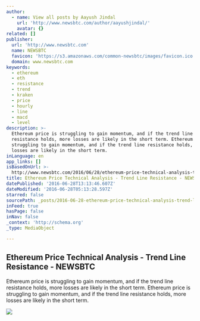 ```yaml
---
author:
  - name: View all posts by Aayush Jindal
    url: 'http://www.newsbtc.com/author/aayushjindal/'
    avatar: {}
related: []
publisher:
  url: 'http://www.newsbtc.com'
  name: NEWSBTC
  favicon: 'https://s3.amazonaws.com/common-newsbtc/images/favicon.ico'
  domain: www.newsbtc.com
keywords:
  - ethereum
  - eth
  - resistance
  - trend
  - kraken
  - price
  - hourly
  - line
  - macd
  - level
description: >-
  Ethereum price is struggling to gain momentum, and if the trend line
  resistance holds, more losses are likely in the short term. Ethereum price is
  struggling to gain momentum, and if the trend line resistance holds, more
  losses are likely in the short term.
inLanguage: en
app_links: []
isBasedOnUrl: >-
  http://www.newsbtc.com/2016/06/28/ethereum-price-technical-analysis-trend-line-resistance/
title: Ethereum Price Technical Analysis - Trend Line Resistance - NEWSBTC
datePublished: '2016-06-28T13:13:46.607Z'
dateModified: '2016-06-28T05:13:28.597Z'
starred: false
sourcePath: _posts/2016-06-28-ethereum-price-technical-analysis-trend-line-resistance-.md
inFeed: true
hasPage: false
inNav: false
_context: 'http://schema.org'
_type: MediaObject

---
```

<article style=""><h1>Ethereum Price Technical Analysis - Trend Line Resistance - NEWSBTC</h1><p>Ethereum price is struggling to gain momentum, and if the trend line resistance holds, more losses are likely in the short term. Ethereum price is struggling to gain momentum, and if the trend line resistance holds, more losses are likely in the short term.</p><img src="http://s3.amazonaws.com/main-newsbtc-images/2016/06/28032143/Ethereum22.png" /></article>